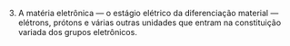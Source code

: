 ﻿3. A matéria eletrônica — o estágio elétrico da diferenciação material — elétrons, prótons e várias outras unidades que entram na constituição variada dos grupos eletrônicos.